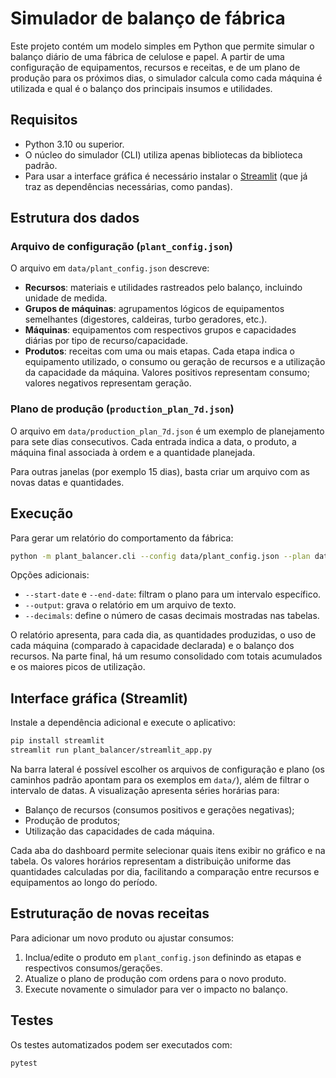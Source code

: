 # Simulador de balanço de fábrica

Este projeto contém um modelo simples em Python que permite simular o balanço diário de uma fábrica de celulose e papel. A partir de uma configuração de equipamentos, recursos e receitas, e de um plano de produção para os próximos dias, o simulador calcula como cada máquina é utilizada e qual é o balanço dos principais insumos e utilidades.

## Requisitos

- Python 3.10 ou superior.
- O núcleo do simulador (CLI) utiliza apenas bibliotecas da biblioteca padrão.
- Para usar a interface gráfica é necessário instalar o [Streamlit](https://streamlit.io/) (que já traz as dependências necessárias, como pandas).

## Estrutura dos dados

### Arquivo de configuração (`plant_config.json`)

O arquivo em `data/plant_config.json` descreve:

- **Recursos**: materiais e utilidades rastreados pelo balanço, incluindo unidade de medida.
- **Grupos de máquinas**: agrupamentos lógicos de equipamentos semelhantes (digestores, caldeiras, turbo geradores, etc.).
- **Máquinas**: equipamentos com respectivos grupos e capacidades diárias por tipo de recurso/capacidade.
- **Produtos**: receitas com uma ou mais etapas. Cada etapa indica o equipamento utilizado, o consumo ou geração de recursos e a utilização da capacidade da máquina. Valores positivos representam consumo; valores negativos representam geração.

### Plano de produção (`production_plan_7d.json`)

O arquivo em `data/production_plan_7d.json` é um exemplo de planejamento para sete dias consecutivos. Cada entrada indica a data, o produto, a máquina final associada à ordem e a quantidade planejada.

Para outras janelas (por exemplo 15 dias), basta criar um arquivo com as novas datas e quantidades.

## Execução

Para gerar um relatório do comportamento da fábrica:

```bash
python -m plant_balancer.cli --config data/plant_config.json --plan data/production_plan_7d.json
```

Opções adicionais:

- `--start-date` e `--end-date`: filtram o plano para um intervalo específico.
- `--output`: grava o relatório em um arquivo de texto.
- `--decimals`: define o número de casas decimais mostradas nas tabelas.

O relatório apresenta, para cada dia, as quantidades produzidas, o uso de cada máquina (comparado à capacidade declarada) e o balanço dos recursos. Na parte final, há um resumo consolidado com totais acumulados e os maiores picos de utilização.

## Interface gráfica (Streamlit)

Instale a dependência adicional e execute o aplicativo:

```bash
pip install streamlit
streamlit run plant_balancer/streamlit_app.py
```

Na barra lateral é possível escolher os arquivos de configuração e plano (os caminhos padrão apontam para os exemplos em `data/`), além de filtrar o intervalo de datas. A visualização apresenta séries horárias para:

- Balanço de recursos (consumos positivos e gerações negativas);
- Produção de produtos;
- Utilização das capacidades de cada máquina.

Cada aba do dashboard permite selecionar quais itens exibir no gráfico e na tabela. Os valores horários representam a distribuição uniforme das quantidades calculadas por dia, facilitando a comparação entre recursos e equipamentos ao longo do período.

## Estruturação de novas receitas

Para adicionar um novo produto ou ajustar consumos:

1. Inclua/edite o produto em `plant_config.json` definindo as etapas e respectivos consumos/geraçőes.
2. Atualize o plano de produção com ordens para o novo produto.
3. Execute novamente o simulador para ver o impacto no balanço.

## Testes

Os testes automatizados podem ser executados com:

```bash
pytest
```
